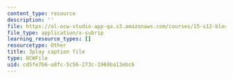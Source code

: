 ```yaml
---
content_type: resource
description: ''
file: https://ol-ocw-studio-app-qa.s3.amazonaws.com/courses/15-s12-blockchain-and-money-fall-2018/cd5fe7b6a8fc5c56273c1969ba13ebc6_vPJ8oQ99r9c.srt
file_type: application/x-subrip
learning_resource_types: []
resourcetype: Other
title: 3play caption file
type: OCWFile
uid: cd5fe7b6-a8fc-5c56-273c-1969ba13ebc6
---
```

